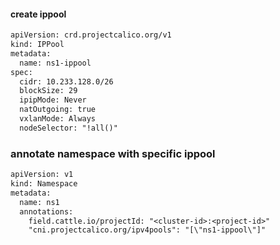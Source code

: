 #### create ippool

```diff
apiVersion: crd.projectcalico.org/v1
kind: IPPool
metadata:
  name: ns1-ippool
spec:
  cidr: 10.233.128.0/26
  blockSize: 29
  ipipMode: Never
  natOutgoing: true
  vxlanMode: Always
  nodeSelector: "!all()"
```

### annotate namespace with specific ippool

```diff
apiVersion: v1
kind: Namespace
metadata:
  name: ns1
  annotations:
    field.cattle.io/projectId: "<cluster-id>:<project-id>"
    "cni.projectcalico.org/ipv4pools": "[\"ns1-ippool\"]"
```